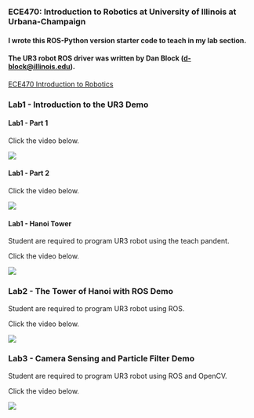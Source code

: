 ### ECE470: Introduction to Robotics at University of Illinois at Urbana-Champaign  

#### I wrote this ROS-Python version starter code to teach in my lab section. 

#### The UR3 robot ROS driver was written by Dan Block (d-block@illinois.edu). 

[ECE470 Introduction to Robotics](http://coecsl.ece.illinois.edu/ece470/)  

### Lab1 - Introduction to the UR3 Demo

#### Lab1 - Part 1  

Click the video below.  

[![](http://img.youtube.com/vi/OMHY5mE-CkM/0.jpg)](http://www.youtube.com/watch?v=OMHY5mE-CkM "Lab 1 - Part 1 ")  

#### Lab1 - Part 2  

Click the video below.  

[![](http://img.youtube.com/vi/1Tfg-MwlPFQ/0.jpg)](http://www.youtube.com/watch?v=1Tfg-MwlPFQ "Lab1 - Part 2 Demo")  

#### Lab1 - Hanoi Tower  

Student are required to program UR3 robot using the teach pandent.  

Click the video below.  

[![](http://img.youtube.com/vi/U4O0yiPFE6k/0.jpg)](http://www.youtube.com/watch?v=U4O0yiPFE6k "Lab1 - Hanoi Tower Demo ")  

### Lab2 - The Tower of Hanoi with ROS Demo

Student are required to program UR3 robot using ROS.  

Click the video below.  

[![](http://img.youtube.com/vi/S5UKcFU4Q70/0.jpg)](http://www.youtube.com/watch?v=S5UKcFU4Q70 "Lab2 - Hanoi Tower Demo ")  


### Lab3 - Camera Sensing and Particle Filter Demo

Student are required to program UR3 robot using ROS and OpenCV.  

Click the video below.  

[![](http://img.youtube.com/vi/2o1dCK7-ms0/0.jpg)](http://www.youtube.com/watch?v=2o1dCK7-ms0 "Particle_Filter_Lab_Demo_1")  



